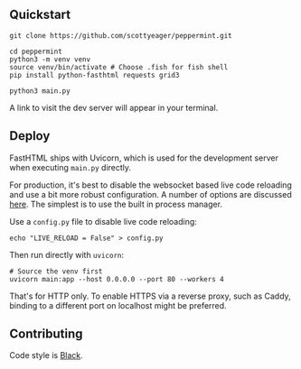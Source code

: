 ## Quickstart

```
git clone https://github.com/scottyeager/peppermint.git

cd peppermint
python3 -m venv venv
source venv/bin/activate # Choose .fish for fish shell
pip install python-fasthtml requests grid3

python3 main.py
```

A link to visit the dev server will appear in your terminal.

## Deploy

FastHTML ships with Uvicorn, which is used for the development server when executing `main.py` directly.

For production, it's best to disable the websocket based live code reloading and use a bit more robust configuration. A number of options are discussed [here](https://www.uvicorn.org/deployment/). The simplest is to use the built in process manager.

Use a `config.py` file to disable live code reloading:

```
echo "LIVE_RELOAD = False" > config.py
```

Then run directly with `uvicorn`:

```
# Source the venv first
uvicorn main:app --host 0.0.0.0 --port 80 --workers 4
```

That's for HTTP only. To enable HTTPS via a reverse proxy, such as Caddy, binding to a different port on localhost might be preferred.

## Contributing

Code style is [Black](https://github.com/psf/black).
